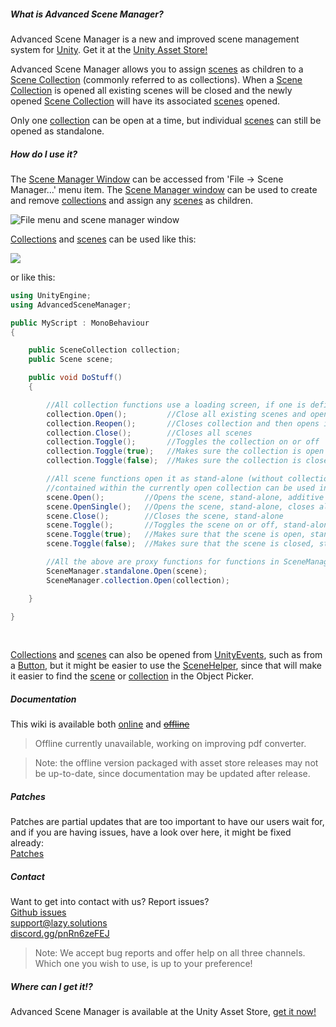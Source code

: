##### What is Advanced Scene Manager?

Advanced Scene Manager is a new and improved scene management system for [Unity](https://unity.com/). Get it at the [Unity Asset Store!](https://assetstore.unity.com/packages/slug/174152)

Advanced Scene Manager allows you to assign [scenes](https://lazy-solutions.github.io/AdvancedSceneManager/guides/Scene.html) as children to a [Scene Collection](https://lazy-solutions.github.io/AdvancedSceneManager/guides/SceneCollection.html) (commonly referred to as collections).
When a [Scene Collection](https://lazy-solutions.github.io/AdvancedSceneManager/guides/SceneCollection.html) is opened all existing scenes will be closed and the newly opened [Scene Collection](https://lazy-solutions.github.io/AdvancedSceneManager/guides/SceneCollection.html) will have its associated [scenes](https://lazy-solutions.github.io/AdvancedSceneManager/guides/Scene.html) opened.

Only one [collection](https://lazy-solutions.github.io/AdvancedSceneManager/guides/SceneCollection.html) can be open at a time, but individual [scenes](https://lazy-solutions.github.io/AdvancedSceneManager/guides/SceneCollection.html) can still be opened as standalone.

##### How do I use it?

The [Scene Manager Window](https://lazy-solutions.github.io/AdvancedSceneManager/guides/SceneManagerWindow.html) can be accessed from 'File -> Scene Manager...' menu item. The [Scene Manager window](https://lazy-solutions.github.io/AdvancedSceneManager/guides/SceneManagerWindow.html) can be used to create and remove [collections](https://lazy-solutions.github.io/AdvancedSceneManager/guides/SceneCollection.html) and assign any [scenes](https://lazy-solutions.github.io/AdvancedSceneManager/guides/Scene.html) as children.

![](https://lazy-solutions.github.io/AdvancedSceneManager/image/File-menu-and-scene-manager-window.png "File menu and scene manager window")

[Collections](https://lazy-solutions.github.io/AdvancedSceneManager/guides/SceneCollection.html) and [scenes](https://lazy-solutions.github.io/AdvancedSceneManager/guides/Scene.html) can be used like this:

![](https://lazy-solutions.github.io/AdvancedSceneManager/image/scene-helper.png)

or like this:

```C#
using UnityEngine;
using AdvancedSceneManager;

public MyScript : MonoBehaviour
{

    public SceneCollection collection;
    public Scene scene;

    public void DoStuff()
    {     

        //All collection functions use a loading screen, if one is defined
        collection.Open();         //Close all existing scenes and open scenes in collection
        collection.Reopen();       //Closes collection and then opens it again
        collection.Close();        //Closes all scenes
        collection.Toggle();       //Toggles the collection on or off
        collection.Toggle(true);   //Makes sure the collection is open
        collection.Toggle(false);  //Makes sure the collection is closed

        //All scene functions open it as stand-alone (without collection), but scenes that are
        //contained within the currently open collection can be used in functions in SceneManager.collection
        scene.Open();         //Opens the scene, stand-alone, additive
        scene.OpenSingle();   //Opens the scene, stand-alone, closes all existing scenes and collections
        scene.Close();        //Closes the scene, stand-alone
        scene.Toggle();       //Toggles the scene on or off, stand-alone
        scene.Toggle(true);   //Makes sure that the scene is open, stand-alone
        scene.Toggle(false);  //Makes sure that the scene is closed, stand-alone

        //All the above are proxy functions for functions in SceneManager.standalone or SceneManager.collection
        SceneManager.standalone.Open(scene);
        SceneManager.collection.Open(collection);

    }

}
```

</br>

[Collections](https://lazy-solutions.github.io/AdvancedSceneManager/guides/SceneCollection.html) and [scenes](https://lazy-solutions.github.io/AdvancedSceneManager/guides/Scene.html) can also be opened from [UnityEvents](https://docs.unity3d.com/Manual/UnityEvents.html), such as from a [Button](https://docs.unity3d.com/Packages/com.unity.ugui@1.0/manual/script-Button.html), but it might be easier to use the [SceneHelper](https://lazy-solutions.github.io/AdvancedSceneManager/guides/SceneHelper.html), since that will make it easier to find the [scene](https://lazy-solutions.github.io/AdvancedSceneManager/guides/Scene.html) or [collection](https://lazy-solutions.github.io/AdvancedSceneManager/guides/SceneCollection.html) in the Object Picker.

##### Documentation
This wiki is available both [online](https://lazy-solutions.github.io/AdvancedSceneManager/guides/readme.html) and [<s>offline</s>](https://raw.githubusercontent.com/wiki/Lazy-Solutions/AdvancedSceneManager/https://lazy-solutions.github.io/AdvancedSceneManager/guides/ToPdf/ASM.pdf)

> Offline currently unavailable, working on improving pdf converter.

>Note: the offline version packaged with asset store releases may not be up-to-date, since documentation may be updated after release.

##### Patches
Patches are partial updates that are too important to have our users wait for, and if you are having issues, have a look over here, it might be fixed already: \
[Patches](https://github.com/Lazy-Solutions/AdvancedSceneManager/tree/main/patches)

##### Contact
Want to get into contact with us? Report issues?\
[Github issues](https://github.com/Lazy-Solutions/AdvancedSceneManager/issues)\
[support@lazy.solutions](mailto:support@lazy.solutions)\
[discord.gg/pnRn6zeFEJ](https://discord.gg/pnRn6zeFEJ)
>Note: We accept bug reports and offer help on all three channels. Which one you wish to use, is up to your preference!

##### Where can I get it!?
Advanced Scene Manager is available at the Unity Asset Store, [get it now!](https://assetstore.unity.com/packages/slug/174152)<br/>

